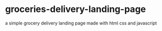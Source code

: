 # groceries-delivery-landing-page
a simple grocery delivery landing page made with html css and javascript
